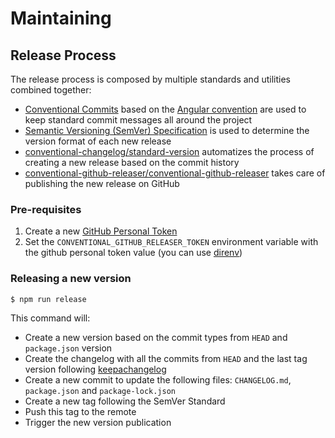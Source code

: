 # Maintaining

## Release Process

The release process is composed by multiple standards and utilities combined together:

- [Conventional Commits](https://conventionalcommits.org/) based on the [Angular convention](https://github.com/angular/angular/blob/22b96b9/CONTRIBUTING.md#-commit-message-guidelines) are used to keep standard commit messages all around the project
- [Semantic Versioning (SemVer) Specification](https://semver.org/) is used to determine the version format of each new release
- [conventional-changelog/standard-version](https://github.com/conventional-changelog/standard-version) automatizes the process of creating a new release based on the commit history
- [conventional-github-releaser/conventional-github-releaser](https://github.com/conventional-changelog/releaser-tools/tree/master/packages/conventional-github-releaser) takes care of publishing the new release on GitHub

### Pre-requisites

1. Create a new [GitHub Personal Token](https://docs.github.com/en/github/authenticating-to-github/creating-a-personal-access-token)
2. Set the `CONVENTIONAL_GITHUB_RELEASER_TOKEN` environment variable with the github personal token value (you can use [direnv](https://direnv.net/))

### Releasing a new version

```sh
$ npm run release
```

This command will:

- Create a new version based on the commit types from `HEAD` and `package.json` version
- Create the changelog with all the commits from `HEAD` and the last tag version following [keepachangelog](https://keepachangelog.com/en/1.0.0/)
- Create a new commit to update the following files: `CHANGELOG.md`, `package.json` and `package-lock.json`
- Create a new tag following the SemVer Standard
- Push this tag to the remote
- Trigger the new version publication
